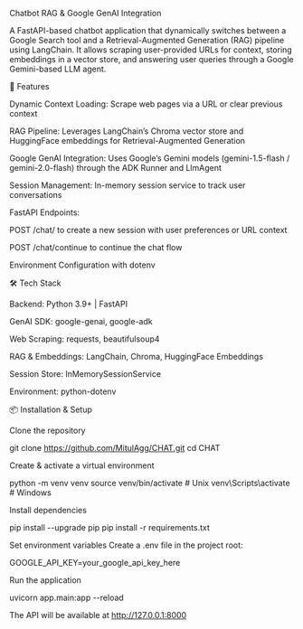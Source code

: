 Chatbot RAG & Google GenAI Integration

A FastAPI-based chatbot application that dynamically switches between a Google Search tool and a Retrieval-Augmented Generation (RAG) pipeline using LangChain. It allows scraping user-provided URLs for context, storing embeddings in a vector store, and answering user queries through a Google Gemini-based LLM agent.

🚀 Features

Dynamic Context Loading: Scrape web pages via a URL or clear previous context

RAG Pipeline: Leverages LangChain’s Chroma vector store and HuggingFace embeddings for Retrieval-Augmented Generation

Google GenAI Integration: Uses Google’s Gemini models (gemini-1.5-flash / gemini-2.0-flash) through the ADK Runner and LlmAgent

Session Management: In-memory session service to track user conversations

FastAPI Endpoints:

POST /chat/ to create a new session with user preferences or URL context

POST /chat/continue to continue the chat flow

Environment Configuration with dotenv

🛠️ Tech Stack

Backend: Python 3.9+ | FastAPI

GenAI SDK: google-genai, google-adk

Web Scraping: requests, beautifulsoup4

RAG & Embeddings: LangChain, Chroma, HuggingFace Embeddings

Session Store: InMemorySessionService

Environment: python-dotenv

📦 Installation & Setup

Clone the repository

git clone https://github.com/MitulAgg/CHAT.git
cd CHAT

Create & activate a virtual environment

python -m venv venv
source venv/bin/activate   # Unix
venv\\Scripts\\activate  # Windows

Install dependencies

pip install --upgrade pip
pip install -r requirements.txt

Set environment variables Create a .env file in the project root:

GOOGLE_API_KEY=your_google_api_key_here


Run the application

uvicorn app.main:app --reload

The API will be available at http://127.0.0.1:8000



